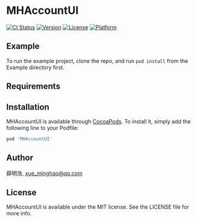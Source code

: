 # MHAccountUI

[![CI Status](https://img.shields.io/travis/薛明浩/MHAccountUI.svg?style=flat)](https://travis-ci.org/薛明浩/MHAccountUI)
[![Version](https://img.shields.io/cocoapods/v/MHAccountUI.svg?style=flat)](https://cocoapods.org/pods/MHAccountUI)
[![License](https://img.shields.io/cocoapods/l/MHAccountUI.svg?style=flat)](https://cocoapods.org/pods/MHAccountUI)
[![Platform](https://img.shields.io/cocoapods/p/MHAccountUI.svg?style=flat)](https://cocoapods.org/pods/MHAccountUI)

## Example

To run the example project, clone the repo, and run `pod install` from the Example directory first.

## Requirements

## Installation

MHAccountUI is available through [CocoaPods](https://cocoapods.org). To install
it, simply add the following line to your Podfile:

```ruby
pod 'MHAccountUI'
```

## Author

薛明浩, xue_minghao@qq.com

## License

MHAccountUI is available under the MIT license. See the LICENSE file for more info.
